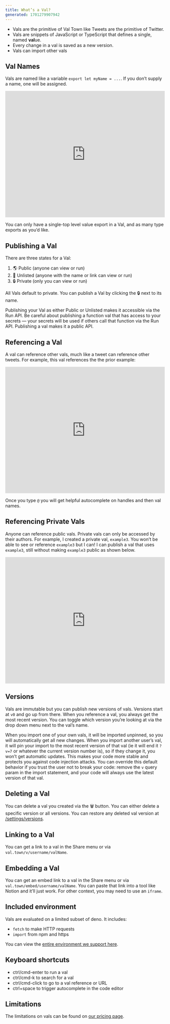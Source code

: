 ```yaml
---
title: What’s a Val?
generated: 1701279907942
---
```


- Vals are the primitive of Val Town like Tweets are the primitive of Twitter.
- Vals are snippets of JavaScript or TypeScript that defines a single, named
  **val**ue.
- Every change in a val is saved as a new version.
- Vals can import other vals

## Val Names

Vals are named like a variable `export let myName = ...`. If you don’t supply a
name, one will be assigned.

<div class="not-content">
  <iframe src="https://www.val.town/embed/stevekrouse/example1?v=3" width="100%" frameborder="no" style="height: 400px;">
    &#x20;
  </iframe>
</div>

You can only have a single-top level value export in a Val, and as many type
exports as you’d like.

## Publishing a Val

There are three states for a Val:

1. 🌎 Public (anyone can view or run)
2. 🔗 Unlisted (anyone with the name or link can view or run)
3. 🔒 Private (only you can view or run)

All Vals default to private. You can publish a Val by clicking the 🔒 next to
its name.

Publishing your Val as either Public or Unlisted makes it accessible via the Run
API. Be careful about publishing a function val that has access to your secrets
— your secrets will be used if others call that function via the Run API.
Publishing a val makes it a public API.

## Referencing a Val

A val can reference other vals, much like a tweet can reference other tweets.
For example, this val references the the prior example:

<div class="not-content">
  <iframe src="https://www.val.town/embed/stevekrouse.example2" width="100%" frameborder="no" style="height: 400px;">
    &#x20;
  </iframe>
</div>

Once you type `@` you will get helpful autocomplete on handles and then val
names.

## Referencing Private Vals

Anyone can reference public vals. Private vals can only be accessed by their
authors. For example, I created a private val, `example3`. You won’t be able to
see or reference `example3` but I can! I can publish a val that uses `example3`,
still without making `example3` public as shown below.

<div class="not-content">
  <iframe src="https://www.val.town/embed/stevekrouse.example4" width="100%" frameborder="no" style="height: 400px;">
    &#x20;
  </iframe>
</div>

## Versions

Vals are immutable but you can publish new versions of vals. Versions start at
`v0` and go up from there. When you reference a val, you always get the most
recent version. You can toggle which version you’re looking at via the drop down
menu next to the val’s name.

When you import one of your own vals, it will be imported unpinned, so you will
automatically get all new changes. When you import another user’s val, it will
pin your import to the most recent version of that val (ie it will end it `?v=7`
or whatever the current version number is), so if they change it, you won’t get
automatic updates. This makes your code more stable and protects you against
code injection attacks. You can override this default behavior if you trust the
user not to break your code: remove the `v` query param in the import statement,
and your code will always use the latest version of that val.

## Deleting a Val

You can delete a val you created via the 🗑️ button. You can either delete a
specific version or all versions. You can restore any deleted val version at
[/settings/versions](https://www.val.town/settings/versions).

## Linking to a Val

You can get a link to a val in the Share menu or via
`val.town/v/username/valName`.

## Embedding a Val

You can get an embed link to a val in the Share menu or via
`val.town/embed/username/valName`. You can paste that link into a tool like
Notion and it’ll just work. For other context, you may need to use an `iframe`.

## Included environment

Vals are evaluated on a limited subset of deno. It includes:

- `fetch` to make HTTP requests
- `import` from npm and https

You can view the
[entire environment we support here](https://gist.github.com/stevekrouse/d87a152586b02316f0ae99a136084596).

## Keyboard shortcuts

- ctrl/cmd-enter to run a val
- ctrl/cmd-k to search for a val
- ctrl/cmd-click to go to a val reference or URL
- ctrl+space to trigger autocomplete in the code editor

## Limitations

The limitations on vals can be found on
[our pricing page](https://val.town/pricing).
